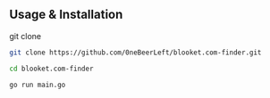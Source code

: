 

## Usage & Installation

git clone 

```bash
git clone https://github.com/0neBeerLeft/blooket.com-finder.git
```
```bash
cd blooket.com-finder
```
```bash
go run main.go
```
